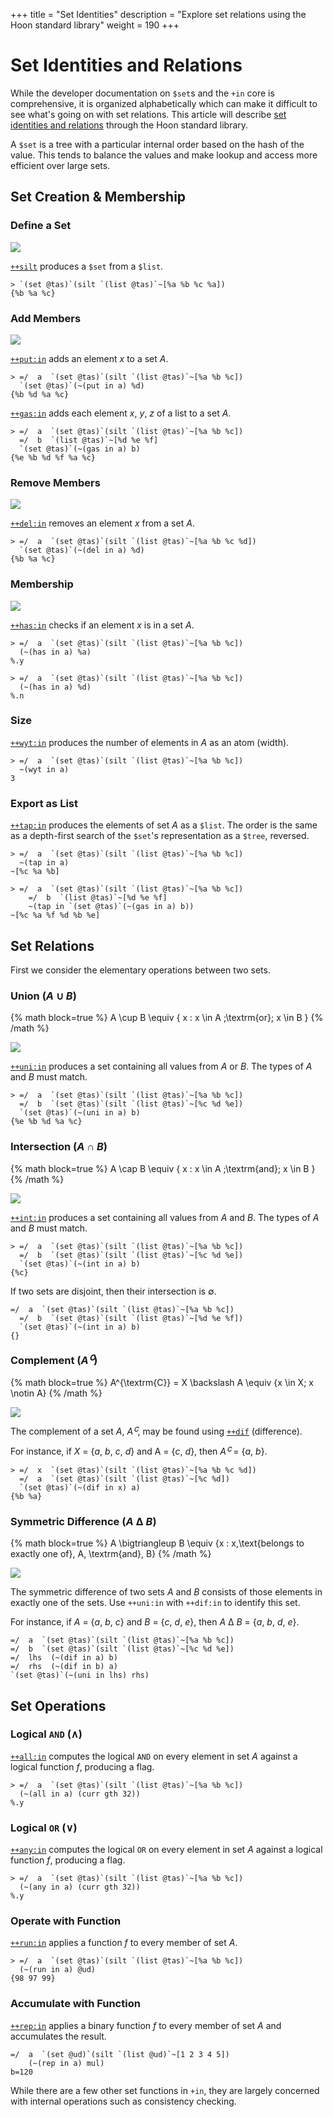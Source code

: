 +++
title = "Set Identities"
description = "Explore set relations using the Hoon standard library"
weight = 190
+++

#   Set Identities and Relations

While the developer documentation on `$set`s and the `+in` core is comprehensive, it is organized alphabetically which can make it difficult to see what's going on with set relations.  This article will describe [set identities and relations](https://en.wikipedia.org/wiki/List_of_set_identities_and_relations) through the Hoon standard library.

A `$set` is a tree with a particular internal order based on the hash of the value.  This tends to balance the values and make lookup and access more efficient over large sets.

##  Set Creation & Membership

### Define a Set

![](https://media.urbit.org/docs/hoon-syntax/set-identity.png)

[`++silt`](https://developers.urbit.org/reference/hoon/stdlib/2l#silt) produces a `$set` from a `$list`.

```hoon
> `(set @tas)`(silt `(list @tas)`~[%a %b %c %a])
{%b %a %c}
```

### Add Members

![](https://media.urbit.org/docs/hoon-syntax/set-addition.png)

[`++put:in`](https://developers.urbit.org/reference/hoon/stdlib/2h#putin) adds an element _x_ to a set _A_.

```hoon
> =/  a  `(set @tas)`(silt `(list @tas)`~[%a %b %c])
  `(set @tas)`(~(put in a) %d)
{%b %d %a %c}
```

[`++gas:in`](https://developers.urbit.org/reference/hoon/stdlib/2h#gasin) adds each element _x_, _y_, _z_ of a list to a set _A_.

```hoon
> =/  a  `(set @tas)`(silt `(list @tas)`~[%a %b %c])
  =/  b  `(list @tas)`~[%d %e %f]
  `(set @tas)`(~(gas in a) b)
{%e %b %d %f %a %c}
```

### Remove Members

![](https://media.urbit.org/docs/hoon-syntax/set-deletion.png)

[`++del:in`](https://developers.urbit.org/reference/hoon/stdlib/2h#delin) removes an element _x_ from a set _A_.

```hoon
> =/  a  `(set @tas)`(silt `(list @tas)`~[%a %b %c %d])
  `(set @tas)`(~(del in a) %d)
{%b %a %c}
```

### Membership

![](https://media.urbit.org/docs/hoon-syntax/set-membership.png)

[`++has:in`](https://developers.urbit.org/reference/hoon/stdlib/2h#hasin) checks if an element _x_ is in a set _A_.

```hoon
> =/  a  `(set @tas)`(silt `(list @tas)`~[%a %b %c])
  (~(has in a) %a)
%.y

> =/  a  `(set @tas)`(silt `(list @tas)`~[%a %b %c])
  (~(has in a) %d)
%.n
```

### Size

[`++wyt:in`](https://developers.urbit.org/reference/hoon/stdlib/2h#wytin) produces the number of elements in _A_ as an atom (width).

```hoon
> =/  a  `(set @tas)`(silt `(list @tas)`~[%a %b %c])
  ~(wyt in a)
3
```

### Export as List

[`++tap:in`](https://developers.urbit.org/reference/hoon/stdlib/2h#tapin) produces the elements of set _A_ as a `$list`.  The order is the same as a depth-first search of the `$set`'s representation as a `$tree`, reversed.

```hoon
> =/  a  `(set @tas)`(silt `(list @tas)`~[%a %b %c])
  ~(tap in a)
~[%c %a %b]

> =/  a  `(set @tas)`(silt `(list @tas)`~[%a %b %c])
    =/  b  `(list @tas)`~[%d %e %f]
    ~(tap in `(set @tas)`(~(gas in a) b))
~[%c %a %f %d %b %e]
```

##  Set Relations

First we consider the elementary operations between two sets.

### Union (_A_ ∪ _B_)

{% math block=true %}
A \cup B \equiv \{ x : x \in A \;\textrm{or}\; x \in B \}
{% /math %}

![](https://media.urbit.org/docs/hoon-syntax/set-union.png)

[`++uni:in`](https://developers.urbit.org/reference/hoon/stdlib/2h#uniin) produces a set containing all values from _A_ or _B_.  The types of _A_ and _B_ must match.

```hoon
> =/  a  `(set @tas)`(silt `(list @tas)`~[%a %b %c])
  =/  b  `(set @tas)`(silt `(list @tas)`~[%c %d %e])
  `(set @tas)`(~(uni in a) b)
{%e %b %d %a %c}
```

### Intersection (_A_ ∩ _B_)

{% math block=true %}
A \cap B \equiv \{ x : x \in A \;\textrm{and}\; x \in B \}
{% /math %}

![](https://media.urbit.org/docs/hoon-syntax/set-intersection.png)

[`++int:in`](https://developers.urbit.org/reference/hoon/stdlib/2h#intin) produces a set containing all values from _A_ and _B_.  The types of _A_ and _B_ must match.

```hoon
> =/  a  `(set @tas)`(silt `(list @tas)`~[%a %b %c])
  =/  b  `(set @tas)`(silt `(list @tas)`~[%c %d %e])
  `(set @tas)`(~(int in a) b)
{%c}
```

If two sets are disjoint, then their intersection is ∅.

```hoon
=/  a  `(set @tas)`(silt `(list @tas)`~[%a %b %c])
  =/  b  `(set @tas)`(silt `(list @tas)`~[%d %e %f])
  `(set @tas)`(~(int in a) b)
{}
```

### Complement (_Aꟲ_)

{% math block=true %}
A^{\textrm{C}} = X \backslash A \equiv {x \in X; x \notin A}
{% /math %}

![](https://media.urbit.org/docs/hoon-syntax/set-complement.png)

The complement of a set _A_, _Aꟲ_, may be found using [`++dif`](https://developers.urbit.org/reference/hoon/stdlib/2h#difin) (difference).

For instance, if _X_ = {_a_, _b_, _c_, _d_} and A = {_c_, _d_}, then _Aꟲ_ = {_a_, _b_}.

```hoon
> =/  x  `(set @tas)`(silt `(list @tas)`~[%a %b %c %d])
  =/  a  `(set @tas)`(silt `(list @tas)`~[%c %d])
  `(set @tas)`(~(dif in x) a)
{%b %a}
```


### Symmetric Difference (_A_ Δ _B_)

{% math block=true %}
A \bigtriangleup B \equiv \{x : x\,\text{belongs to exactly one of}\, A\, \textrm{and}\, B\}
{% /math %}

![](https://media.urbit.org/docs/hoon-syntax/set-symmetric-difference.png)

The symmetric difference of two sets $A$ and $B$ consists of those elements in exactly one of the sets.  Use `++uni:in` with `++dif:in` to identify this set.

For instance, if _A_ = {_a_, _b_, _c_} and _B_ = {_c_, _d_, _e_}, then _A_ Δ _B_ = {_a_, _b_, _d_, _e_}.

```hoon
=/  a  `(set @tas)`(silt `(list @tas)`~[%a %b %c])
=/  b  `(set @tas)`(silt `(list @tas)`~[%c %d %e])
=/  lhs  (~(dif in a) b)
=/  rhs  (~(dif in b) a)
`(set @tas)`(~(uni in lhs) rhs)
```


##  Set Operations

### Logical `AND` (∧)

[`++all:in`](https://developers.urbit.org/reference/hoon/stdlib/2h#allin) computes the logical `AND` on every element in set _A_ against a logical function _f_, producing  a flag.

```hoon
> =/  a  `(set @tas)`(silt `(list @tas)`~[%a %b %c])
  (~(all in a) (curr gth 32))
%.y
```

### Logical `OR` (∨)

[`++any:in`](https://developers.urbit.org/reference/hoon/stdlib/2h#anyin) computes the logical `OR` on every element in set _A_ against a logical function _f_, producing a flag.

```hoon
> =/  a  `(set @tas)`(silt `(list @tas)`~[%a %b %c])
  (~(any in a) (curr gth 32))
%.y
```

### Operate with Function

[`++run:in`](https://developers.urbit.org/reference/hoon/stdlib/2h#runin) applies a function _f_ to every member of set _A_.

```hoon
> =/  a  `(set @tas)`(silt `(list @tas)`~[%a %b %c])
  (~(run in a) @ud)
{98 97 99}
```

### Accumulate with Function

[`++rep:in`](https://developers.urbit.org/reference/hoon/stdlib/2h#repin) applies a binary function _f_ to every member of set _A_ and accumulates the result.

```hoon
=/  a  `(set @ud)`(silt `(list @ud)`~[1 2 3 4 5])
    (~(rep in a) mul)
b=120
```

While there are a few other set functions in `+in`, they are largely concerned with internal operations such as consistency checking.
